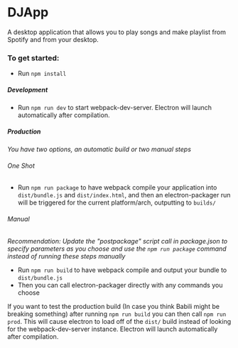 # DJApp

A desktop application that allows you to play songs and make playlist from Spotify and from your desktop.

### To get started:

- Run `npm install`

##### Development

- Run `npm run dev` to start webpack-dev-server. Electron will launch automatically after compilation.

##### Production

_You have two options, an automatic build or two manual steps_

###### One Shot

- Run `npm run package` to have webpack compile your application into `dist/bundle.js` and `dist/index.html`, and then an electron-packager run will be triggered for the current platform/arch, outputting to `builds/`

###### Manual

_Recommendation: Update the "postpackage" script call in package.json to specify parameters as you choose and use the `npm run package` command instead of running these steps manually_

- Run `npm run build` to have webpack compile and output your bundle to `dist/bundle.js`
- Then you can call electron-packager directly with any commands you choose

If you want to test the production build (In case you think Babili might be breaking something) after running `npm run build` you can then call `npm run prod`. This will cause electron to load off of the `dist/` build instead of looking for the webpack-dev-server instance. Electron will launch automatically after compilation.
